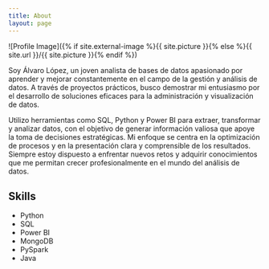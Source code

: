 ```yaml
---
title: About
layout: page
---
```

![Profile Image]({% if site.external-image %}{{ site.picture }}{% else %}{{ site.url }}/{{ site.picture }}{% endif %})

<p>Soy Álvaro López, un joven analista de bases de datos apasionado por aprender y mejorar constantemente en el campo de la gestión y análisis de datos. A través de proyectos prácticos, busco demostrar mi entusiasmo por el desarrollo de soluciones eficaces para la administración y visualización de datos.</p>

<p>Utilizo herramientas como SQL, Python y Power BI para extraer, transformar y analizar datos, con el objetivo de generar información valiosa que apoye la toma de decisiones estratégicas. Mi enfoque se centra en la optimización de procesos y en la presentación clara y comprensible de los resultados. Siempre estoy dispuesto a enfrentar nuevos retos y adquirir conocimientos que me permitan crecer profesionalmente en el mundo del análisis de datos.</p>

<h2>Skills</h2>

<ul class="skill-list">
	<li>Python</li>
	<li>SQL</li>
	<li>Power BI</li>
	<li>MongoDB</li>
	<li>PySpark</li>
	<li>Java</li>
	<!--
	<li>Grunt - Gulp - Yeoman</li>
	<li>Git</li>
	<li>PHP</li>
	<li>Python</li>
	<li>MySQL - MongoDB</li>
	<li>Scrum and Kanban</li>
	<li>TDD e Continuous Integration</li>
	-->
</ul>

<!--
<h2>Projects</h2>

<ul>
	<li><a href="https://github.com/">Lorem Lorem</a></li>
	<li><a href="https://github.com/">Ipsum Dolor</a></li>
	<li><a href="https://github.com/">Dolor Lorem</a></li>
</ul>
-->